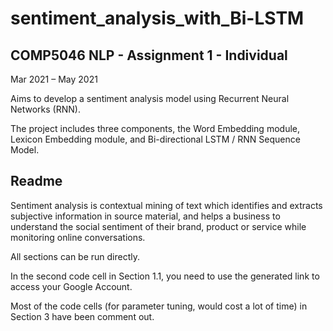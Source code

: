 # sentiment_analysis_with_Bi-LSTM
## COMP5046 NLP - Assignment 1 - Individual
Mar 2021 – May 2021

Aims to develop a sentiment analysis model using Recurrent Neural Networks (RNN). 

The project includes three components, the Word Embedding module, Lexicon Embedding module, and Bi-directional LSTM / RNN Sequence Model.







## Readme

Sentiment analysis is contextual mining of text which identifies and extracts subjective information in source material, and helps a business to understand the social sentiment of their brand, product or service while monitoring online conversations.

All sections can be run directly.

In the second code cell in Section 1.1, you need to use the generated link to access your Google Account.

Most of the code cells (for parameter tuning, would cost a lot of time) in Section 3 have been comment out.
